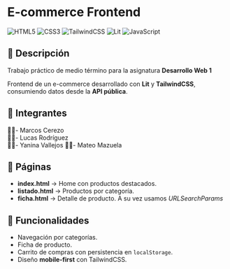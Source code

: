 # E-commerce Frontend
![HTML5](https://img.shields.io/badge/HTML5-E34F26?logo=html5&logoColor=white)
![CSS3](https://img.shields.io/badge/CSS3-1572B6?logo=css3&logoColor=white)
![TailwindCSS](https://img.shields.io/badge/TailwindCSS-38B2AC?logo=tailwindcss&logoColor=white)
![Lit](https://img.shields.io/badge/Lit-324FFF?logo=lit&logoColor=white)
![JavaScript](https://img.shields.io/badge/JavaScript-F7DF1E?logo=javascript&logoColor=black)

## 📌 Descripción

Trabajo práctico de medio término para la asignatura **Desarrollo Web 1**

Frontend de un e-commerce desarrollado con **Lit** y **TailwindCSS**, consumiendo datos desde la **API pública**.


## 👥 Integrantes
👨‍💻- Marcos Cerezo  
👨‍💻- Lucas Rodríguez  
👨‍💻- Yanina Vallejos 
👨‍💻- Mateo Mazuela


## 📂 Páginas
- **index.html** → Home con productos destacados.  
- **listado.html** → Productos por categoría.  
- **ficha.html** → Detalle de producto.
A su vez usamos *URLSearchParams*  

## 🛒 Funcionalidades
- Navegación por categorías.  
- Ficha de producto.  
- Carrito de compras con persistencia en `localStorage`.  
- Diseño **mobile-first** con TailwindCSS.
